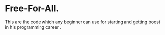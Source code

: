 # Free-For-All.
This are the code which any beginner can use for starting and getting boost in his programming career . 
